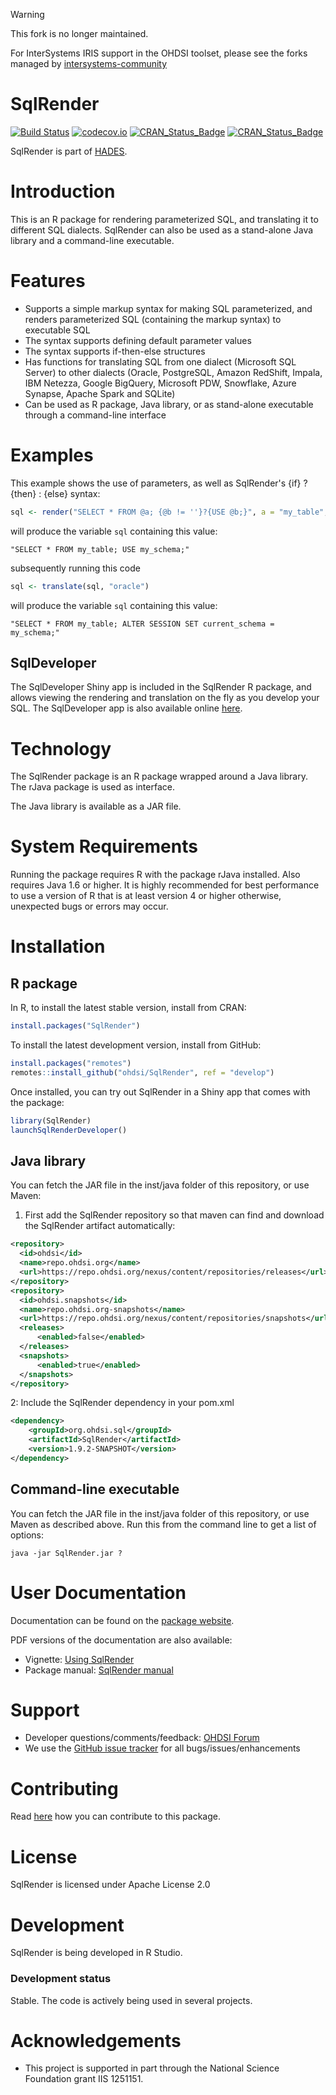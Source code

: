 
> [!WARNING]  
> This fork is no longer maintained.
> 
> For InterSystems IRIS support in the OHDSI toolset, please see the forks managed by [intersystems-community](https://github.com/orgs/intersystems-community/repositories?q=OHDSI)

SqlRender
=========

[![Build Status](https://github.com/OHDSI/SqlRender/workflows/R-CMD-check/badge.svg)](https://github.com/OHDSI/SqlRender/actions?query=workflow%3AR-CMD-check)
[![codecov.io](https://codecov.io/github/OHDSI/SqlRender/coverage.svg?branch=main)](https://app.codecov.io/github/OHDSI/SqlRender)
[![CRAN_Status_Badge](http://www.r-pkg.org/badges/version/SqlRender)](https://cran.r-project.org/package=SqlRender)
[![CRAN_Status_Badge](http://cranlogs.r-pkg.org/badges/SqlRender)](https://cran.r-project.org/package=SqlRender)

SqlRender is part of [HADES](https://ohdsi.github.io/Hades/).

Introduction
============
This is an R package for rendering parameterized SQL, and translating it to different SQL dialects. SqlRender can also be used as a stand-alone Java library and a command-line executable.

Features
========
- Supports a simple markup syntax for making SQL parameterized, and renders parameterized SQL (containing the markup syntax) to executable SQL
- The syntax supports defining default parameter values
- The syntax supports if-then-else structures
- Has functions for translating SQL from one dialect (Microsoft SQL Server) to other dialects (Oracle, PostgreSQL, Amazon RedShift, Impala, IBM Netezza, Google BigQuery, Microsoft PDW, Snowflake, Azure Synapse, Apache Spark and SQLite)
- Can be used as R package, Java library, or as stand-alone executable through a command-line interface

Examples
========
This example shows the use of parameters, as well as SqlRender's {if} ? {then} : {else} syntax:

```r
sql <- render("SELECT * FROM @a; {@b != ''}?{USE @b;}", a = "my_table", b = "my_schema")
```

will produce the variable `sql` containing this value: 

```
"SELECT * FROM my_table; USE my_schema;"
```

subsequently running this code

```r
sql <- translate(sql, "oracle")
```

will produce the variable `sql` containing this value: 

```
"SELECT * FROM my_table; ALTER SESSION SET current_schema =  my_schema;"
```

## SqlDeveloper

The SqlDeveloper Shiny app is included in the SqlRender R package, and allows viewing the rendering and translation on the fly as you develop your SQL. The SqlDeveloper app is also available online [here](https://data.ohdsi.org/SqlDeveloper/).

Technology
==========
The SqlRender package is an R package wrapped around a Java library. The rJava package is used as interface.

The Java library is available as a JAR file.

System Requirements
===================
Running the package requires R with the package rJava installed. Also requires Java 1.6 or higher.
It is highly recommended for best performance to use a version of R that is at least version 4 or higher otherwise, unexpected bugs or errors may occur.

Installation
=============
## R package

In R, to install the latest stable version, install from CRAN:

```r
install.packages("SqlRender")
```
  
To install the latest development version, install from GitHub:

```r
install.packages("remotes")
remotes::install_github("ohdsi/SqlRender", ref = "develop")
```

Once installed, you can try out SqlRender in a Shiny app that comes with the package:

```r
library(SqlRender)
launchSqlRenderDeveloper()
```

## Java library
You can fetch the JAR file in the inst/java folder of this repository, or use Maven:

1. First add the SqlRender repository so that maven can find and download the SqlRender artifact automatically:
```xml
<repository>
  <id>ohdsi</id>
  <name>repo.ohdsi.org</name>
  <url>https://repo.ohdsi.org/nexus/content/repositories/releases</url>
</repository>
<repository>
  <id>ohdsi.snapshots</id>
  <name>repo.ohdsi.org-snapshots</name>
  <url>https://repo.ohdsi.org/nexus/content/repositories/snapshots</url>
  <releases>
      <enabled>false</enabled>
  </releases>
  <snapshots>
      <enabled>true</enabled>
  </snapshots>
</repository>
```
2: Include the SqlRender dependency in your pom.xml
```xml
<dependency>
	<groupId>org.ohdsi.sql</groupId>
	<artifactId>SqlRender</artifactId>
	<version>1.9.2-SNAPSHOT</version>
</dependency>
```

## Command-line executable
You can fetch the JAR file in the inst/java folder of this repository, or use Maven as described above. Run this from the command line to get a list of options:
```
java -jar SqlRender.jar ?
```

User Documentation
==================
Documentation can be found on the [package website](https://ohdsi.github.io/SqlRender/).

PDF versions of the documentation are also available:
* Vignette: [Using SqlRender](https://github.com/OHDSI/SqlRender/raw/main/inst/doc/UsingSqlRender.pdf)
* Package manual: [SqlRender manual](https://github.com/OHDSI/SqlRender/raw/main/extras/SqlRender.pdf) 

Support
=======
* Developer questions/comments/feedback: <a href="http://forums.ohdsi.org/c/developers">OHDSI Forum</a>
* We use the <a href="https://github.com/OHDSI/SqlRender/issues">GitHub issue tracker</a> for all bugs/issues/enhancements

Contributing
============
Read [here](https://ohdsi.github.io/Hades/contribute.html) how you can contribute to this package.

License
=======
SqlRender is licensed under Apache License 2.0

Development
===========
SqlRender is being developed in R Studio.

### Development status

Stable. The code is actively being used in several projects.

Acknowledgements
================
- This project is supported in part through the National Science Foundation grant IIS 1251151.

